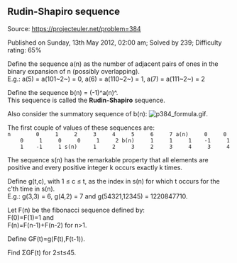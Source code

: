 Rudin-Shapiro sequence
----------------------

Source: https://projecteuler.net/problem=384

Published on Sunday, 13th May 2012, 02:00 am; Solved by 239; Difficulty
rating: 65%

Define the sequence a(n) as the number of adjacent pairs of ones in the
binary expansion of n (possibly overlapping).\
E.g.: a(5) = a(101~2~) = 0, a(6) = a(110~2~) = 1, a(7) = a(111~2~) = 2

Define the sequence b(n) = (-1)^a(n)^.\
This sequence is called the **Rudin-Shapiro** sequence.

Also consider the summatory sequence of b(n):
![p384\_formula.gif](project/images/p384_formula.gif).

The first couple of values of these sequences are:\
`n        0     1     2     3     4     5     6     7 a(n)     0     0     0     1     0     0     1     2 b(n)     1     1     1    -1     1     1    -1     1 s(n)     1     2     3     2     3     4     3     4`

The sequence s(n) has the remarkable property that all elements are
positive and every positive integer k occurs exactly k times.

Define g(t,c), with 1 ≤ c ≤ t, as the index in s(n) for which t occurs
for the c'th time in s(n).\
E.g.: g(3,3) = 6, g(4,2) = 7 and g(54321,12345) = 1220847710.

Let F(n) be the fibonacci sequence defined by:\
F(0)=F(1)=1 and\
F(n)=F(n-1)+F(n-2) for n\>1.

Define GF(t)=g(F(t),F(t-1)).

Find ΣGF(t) for 2≤t≤45.
